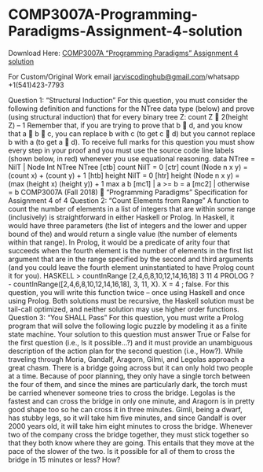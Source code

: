 # COMP3007A-Programming-Paradigms-Assignment-4-solution

Download Here: [COMP3007A “Programming Paradigms” Assignment 4 solution](https://jarviscodinghub.com/assignment/comp3007a-programming-paradigms-specification-for-assignment-4-solution/)

For Custom/Original Work email jarviscodinghub@gmail.com/whatsapp +1(541)423-7793

Question 1: “Structural Induction”
For this question, you must consider the following definition and functions for the NTree
data type (below) and prove (using structural induction) that for every binary tree Z:
count Z  2(height Z) – 1
Remember that, if you are trying to prove that b  d, and you know that a  b  c, you can
replace b with c (to get c  d) but you cannot replace b with a (to get a  d). To receive full
marks for this question you must show every step in your proof and you must use the source
code line labels (shown below, in red) whenever you use equational reasoning.
data NTree = NilT | Node Int NTree NTree
[ctb] count NilT = 0
[ctr] count (Node n x y) = (count x) + (count y) + 1
[htb] height NilT = 0
[htr] height (Node n x y) = (max (height x) (height y)) + 1
max a b
[mc1] | a >= b = a
[mc2] | otherwise = b
COMP3007A (Fall 2018)  “Programming Paradigms”
Specification for Assignment 4 of 4
Question 2: “Count Elements from Range”
A function to count the number of elements in a list of integers that are within some range
(inclusively) is straightforward in either Haskell or Prolog. In Haskell, it would have three
parameters (the list of integers and the lower and upper bound of the) and would return a
single value (the number of elements within that range). In Prolog, it would be a predicate of
arity four that succeeds when the fourth element is the number of elements in the first list
argument that are in the range specified by the second and third arguments (and you could
leave the fourth element uninstantiated to have Prolog count it for you).
HASKELL > countInRange [2,4,6,8,10,12,14,16,18] 3 11
4
PROLOG ?- countInRange([2,4,6,8,10,12,14,16,18], 3, 11, X).
X = 4 ;
false.
For this question, you will write this function twice – once using Haskell and once using Prolog.
Both solutions must be recursive, the Haskell solution must be tail-call optimized, and neither
solution may use higher order functions.
Question 3: “You SHALL Pass”
For this question, you must write a Prolog program that will solve the following logic puzzle
by modeling it as a finite state machine. Your solution to this question must answer True or
False for the first question (i.e., Is it possible…?) and it must provide an unambiguous
description of the action plan for the second question (i.e., How?).
While traveling through Moria, Gandalf, Aragorn, Gilmi, and Legolas approach a great chasm.
There is a bridge going across but it can only hold two people at a time. Because of poor
planning, they only have a single torch between the four of them, and since the mines are
particularly dark, the torch must be carried whenever someone tries to cross the bridge.
Legolas is the fastest and can cross the bridge in only one minute, and Aragorn is in pretty good
shape too so he can cross it in three minutes. Gimli, being a dwarf, has stubby legs, so it will take
him five minutes, and since Gandalf is over 2000 years old, it will take him eight minutes to cross
the bridge. Whenever two of the company cross the bridge together, they must stick together
so that they both know where they are going. This entails that they move at the pace of the
slower of the two.
Is it possible for all of them to cross the bridge in 15 minutes or less? How?


